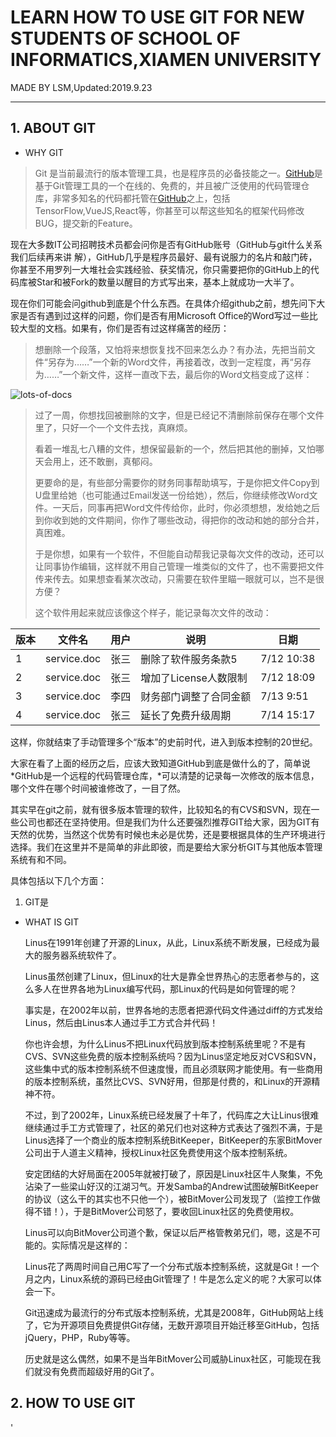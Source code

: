 # LEARN HOW TO USE GIT FOR NEW STUDENTS OF SCHOOL OF INFORMATICS,XIAMEN UNIVERSITY

MADE BY LSM,Updated:2019.9.23

---

## 1. ABOUT GIT
* WHY GIT

> Git 是当前最流行的版本管理工具，也是程序员的必备技能之一。[GitHub](https://github.com/)是基于Git管理工具的一个在线的、免费的，并且被广泛使用的代码管理仓库，非常多知名的代码都托管在[GitHub](https://github.com/)之上，包括TensorFlow,VueJS,React等，你甚至可以帮这些知名的框架代码修改BUG，提交新的Feature。

现在大多数IT公司招聘技术员都会问你是否有GitHub账号（GitHub与git什么关系我们后续再来讲     解），GitHub几乎是程序员最好、最有说服力的名片和敲门砖，你甚至不用罗列一大堆社会实践经验、获奖情况，你只需要把你的GitHub上的代码库被Star和被Fork的数量以醒目的方式写出来，基本上就成功一大半了。

现在你们可能会问github到底是个什么东西。在具体介绍github之前，想先问下大家是否有遇到过这样的问题，你们是否有用Microsoft Office的Word写过一些比较大型的文档。如果有，你们是否有过这样痛苦的经历：

> 想删除一个段落，又怕将来想恢复找不回来怎么办？有办法，先把当前文件“另存为……”一个新的Word文件，再接着改，改到一定程度，再“另存为……”一个新文件，这样一直改下去，最后你的Word文档变成了这样：

![lots-of-docs](https://www.liaoxuefeng.com/files/attachments/918921393733152/0)

> 过了一周，你想找回被删除的文字，但是已经记不清删除前保存在哪个文件里了，只好一个一个文件去找，真麻烦。
>
> 看着一堆乱七八糟的文件，想保留最新的一个，然后把其他的删掉，又怕哪天会用上，还不敢删，真郁闷。
>
> 更要命的是，有些部分需要你的财务同事帮助填写，于是你把文件Copy到U盘里给她（也可能通过Email发送一份给她），然后，你继续修改Word文件。一天后，同事再把Word文件传给你，此时，你必须想想，发给她之后到你收到她的文件期间，你作了哪些改动，得把你的改动和她的部分合并，真困难。
>
> 于是你想，如果有一个软件，不但能自动帮我记录每次文件的改动，还可以让同事协作编辑，这样就不用自己管理一堆类似的文件了，也不需要把文件传来传去。如果想查看某次改动，只需要在软件里瞄一眼就可以，岂不是很方便？
>
> 这个软件用起来就应该像这个样子，能记录每次文件的改动：

| 版本 | 文件名      | 用户 | 说明                   | 日期       |
| ---- | ----------- | ---- | ---------------------- | ---------- |
| 1    | service.doc | 张三 | 删除了软件服务条款5    | 7/12 10:38 |
| 2    | service.doc | 张三 | 增加了License人数限制  | 7/12 18:09 |
| 3    | service.doc | 李四 | 财务部门调整了合同金额 | 7/13 9:51  |
| 4    | service.doc | 张三 | 延长了免费升级周期     | 7/14 15:17 |

这样，你就结束了手动管理多个“版本”的史前时代，进入到版本控制的20世纪。

大家在看了上面的经历之后，应该大致知道GitHub到底是做什么的了，简单说*GitHub是一个远程的代码管理仓库，*可以清楚的记录每一次修改的版本信息，哪个文件在哪个时间被谁修改了，一目了然。

其实早在git之前，就有很多版本管理的软件，比较知名的有CVS和SVN，现在一些公司也都还在坚持使用。但是我们为什么还要强烈推荐GIT给大家，因为GIT有天然的优势，当然这个优势有时候也未必是优势，还是要根据具体的生产环境进行选择。我们在这里并不是简单的非此即彼，而是要给大家分析GIT与其他版本管理系统有和不同。

具体包括以下几个方面：

1.  GIT是



* WHAT IS GIT

  Linus在1991年创建了开源的Linux，从此，Linux系统不断发展，已经成为最大的服务器系统软件了。

  Linus虽然创建了Linux，但Linux的壮大是靠全世界热心的志愿者参与的，这么多人在世界各地为Linux编写代码，那Linux的代码是如何管理的呢？

  事实是，在2002年以前，世界各地的志愿者把源代码文件通过diff的方式发给Linus，然后由Linus本人通过手工方式合并代码！

  你也许会想，为什么Linus不把Linux代码放到版本控制系统里呢？不是有CVS、SVN这些免费的版本控制系统吗？因为Linus坚定地反对CVS和SVN，这些集中式的版本控制系统不但速度慢，而且必须联网才能使用。有一些商用的版本控制系统，虽然比CVS、SVN好用，但那是付费的，和Linux的开源精神不符。

  不过，到了2002年，Linux系统已经发展了十年了，代码库之大让Linus很难继续通过手工方式管理了，社区的弟兄们也对这种方式表达了强烈不满，于是Linus选择了一个商业的版本控制系统BitKeeper，BitKeeper的东家BitMover公司出于人道主义精神，授权Linux社区免费使用这个版本控制系统。

  安定团结的大好局面在2005年就被打破了，原因是Linux社区牛人聚集，不免沾染了一些梁山好汉的江湖习气。开发Samba的Andrew试图破解BitKeeper的协议（这么干的其实也不只他一个），被BitMover公司发现了（监控工作做得不错！），于是BitMover公司怒了，要收回Linux社区的免费使用权。

  Linus可以向BitMover公司道个歉，保证以后严格管教弟兄们，嗯，这是不可能的。实际情况是这样的：

  Linus花了两周时间自己用C写了一个分布式版本控制系统，这就是Git！一个月之内，Linux系统的源码已经由Git管理了！牛是怎么定义的呢？大家可以体会一下。

  Git迅速成为最流行的分布式版本控制系统，尤其是2008年，GitHub网站上线了，它为开源项目免费提供Git存储，无数开源项目开始迁移至GitHub，包括jQuery，PHP，Ruby等等。

  历史就是这么偶然，如果不是当年BitMover公司威胁Linux社区，可能现在我们就没有免费而超级好用的Git了。

 ## 2. HOW TO USE GIT 
'
